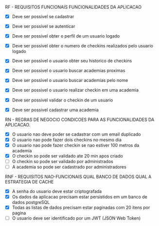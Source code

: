 RF - REQUISITOS FUNCIONAIS
FUNCIONALIDADES DA APLICACAO

- [x] Deve ser possivel se cadastrar
- [x] Deve ser possivel se autenticar
- [x] Deve ser possivel obter o perfil de um usuario logado
- [x] Deve ser possivel obter o numero de checkins realizados pelo usuario logado
- [x] Deve ser possivel o usuario obter seu historico de checkins
- [x] Deve ser possivel o usuario buscar academias proximas
- [x] Deve ser possivel o usuario buscar academias pelo nome
- [x] Deve ser possivel o usuario realizar checkin em uma academia
- [x] Deve ser possivel validar o checkin de um usuario
- [x] Deve ser possivel cadastrar uma academia

 
RN - REGRAS DE NEGOCIO
CONDICOES PARA AS FUNCIONALIDADES DA APLICACAO.

- [x] O usuario nao deve poder se cadastrar com um email duplicado
- [x] O usuario nao pode fazer dois checkins no mesmo dia
- [x] O usuario nao pode fazer checkin se nao estiver 100 metros da academia
- [x] O checkin so pode ser validado ate 20 min apos criado
- [ ] O checkin so pode ser validado por administrados
- [ ] A academia so pode ser cadastrado por administradores

RNF - REQUISITOS NAO-FUNCIONAIS
QUAL BANCO DE DADOS
QUAL A ESTRATEGIA DE CACHE

- [x] A senha do usuario deve estar criptografada
- [x] Os dados da aplicacao precisam estar persistidos em um banco de dados postgreSQL
- [x] Todas as listas de dados precisam estar paginadas com 20 itens por pagina
- [ ] O usuario deve ser identificado por um JWT (JSON Web Token)
